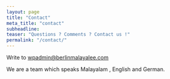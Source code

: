 ```yaml
---
layout: page
title: "Contact"
meta_title: "contact"
subheadline:
teaser: "Questions ? Comments ? Contact us !"
permalink: "/contact/"
---
```



Write to <a href="mailto:wpadmin@berlinmalayalee.com">wpadmin@berlinmalayalee.com</a>


We are a team which speaks Malayalam , English and German.
